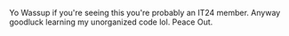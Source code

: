 Yo Wassup if you're seeing this you're probably an IT24 member. Anyway goodluck learning my unorganized code lol. Peace Out.
